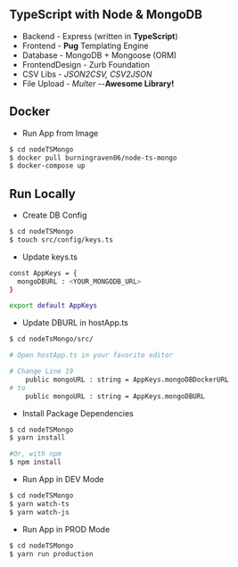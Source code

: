 ## TypeScript with Node & MongoDB

- Backend - Express (written in **TypeScript**)
- Frontend - **Pug** Templating Engine
- Database - MongoDB + Mongoose (ORM)
- FrontendDesign - Zurb Foundation
- CSV Libs - *JSON2CSV, CSV2JSON*
- File Upload - *Multer* --**Awesome Library!**


## Docker
- Run App from Image
```sh
$ cd nodeTSMongo
$ docker pull burningraven06/node-ts-mongo
$ docker-compose up
```


## Run Locally 

- Create DB Config
```sh
$ cd nodeTSMongo
$ touch src/config/keys.ts
```

- Update keys.ts
```sh
const AppKeys = {
  mongoDBURL : <YOUR_MONGODB_URL>
}

export default AppKeys
```

- Update DBURL in hostApp.ts
```sh
$ cd nodeTsMongo/src/

# Open hostApp.ts in your favorite editor

# Change Line 19
    public mongoURL : string = AppKeys.mongoDBDockerURL
# to 
    public mongoURL : string = AppKeys.mongoDBURL
```

- Install Package Dependencies
```sh
$ cd nodeTSMongo
$ yarn install

#Or, with npm
$ npm install
```

- Run App in DEV Mode
```sh
$ cd nodeTSMongo
$ yarn watch-ts
$ yarn watch-js
```

- Run App in PROD Mode
```sh
$ cd nodeTSMongo
$ yarn run production
```
